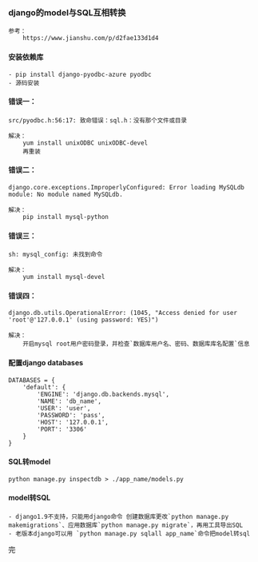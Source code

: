 <!--
author: hack0072008
head: http://www.etcunion.com/static/logo1_128x128.jpg
date: 2019-01-31
title: django-model与SQL互转
tags: python,django
images: http://www.etcunion.com/static/logo1_128x128.jpg
category: linux
status: publish
summary: django-model与SQL互转
-->


### django的model与SQL互相转换
    参考：
        https://www.jianshu.com/p/d2fae133d1d4


#### 安装依赖库
    - pip install django-pyodbc-azure pyodbc
    - 源码安装

#### 错误一：
    src/pyodbc.h:56:17: 致命错误：sql.h：没有那个文件或目录
    
    解决：
        yum install unixODBC unixODBC-devel
        再重装

#### 错误二：
    django.core.exceptions.ImproperlyConfigured: Error loading MySQLdb module: No module named MySQLdb.
    
    解决：
        pip install mysql-python

#### 错误三：
    sh: mysql_config: 未找到命令
    
    解决：
        yum install mysql-devel
        
#### 错误四：
    django.db.utils.OperationalError: (1045, "Access denied for user 'root'@'127.0.0.1' (using password: YES)")
    
    解决：
        开启mysql root用户密码登录，并检查`数据库用户名、密码、数据库库名配置`信息

#### 配置django databases
```shell
DATABASES = {
    'default': {
        'ENGINE': 'django.db.backends.mysql',
        'NAME': 'db_name',
        'USER': 'user',
        'PASSWORD': 'pass',
        'HOST': '127.0.0.1',
        'PORT': '3306'
    }
}
```

#### SQL转model
```shell
python manage.py inspectdb > ./app_name/models.py
```

#### model转SQL
    - django1.9不支持，只能用django命令 创建数据库更改`python manage.py makemigrations`、应用数据库`python manage.py migrate`，再用工具导出SQL
    - 老版本django可以用 `python manage.py sqlall app_name`命令把model转sql
    


~~完~~
